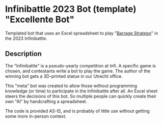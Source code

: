 # Infinibattle 2023 Bot (template) "Excellente Bot"

Templated bot that uses an Excel spreadsheet to play "[Barrage Stratego](https://www.ultraboardgames.com/stratego/barrage-stratego.php)" in the 2023 Infinibattle.

## Description

The "Infinibattle" is a pseudo-yearly competition at Infi.
A specific game is chosen, and contestants write a bot to play the game.
The author of the winning bot gets a 3D-printed statue in our Utrecht office.

This "meta" bot was created to allow those without programming knowledge (or time) to participate in the Infinibattle after all.
An Excel sheet steers the decisions of this bot.
So multiple people can quickly create their own "AI" by handcrafting a spreadsheet.

The code is provided AS-IS, and is probably of little use without getting some more in-person context.
